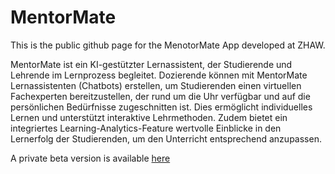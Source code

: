# MentorMate
This is the public github page for the MenotorMate App developed at ZHAW.

MentorMate ist ein KI-gestützter Lernassistent, der Studierende und Lehrende im Lernprozess begleitet. Dozierende können mit MentorMate Lernassistenten (Chatbots) erstellen, um Studierenden einen virtuellen Fachexperten bereitzustellen, der rund um die Uhr verfügbar und auf die persönlichen Bedürfnisse zugeschnitten ist. Dies ermöglicht individuelles Lernen und unterstützt interaktive Lehrmethoden. Zudem bietet ein integriertes Learning-Analytics-Feature wertvolle Einblicke in den Lernerfolg der Studierenden, um den Unterricht entsprechend anzupassen. 

A private beta version is available [here](https://mentormate.zhaw.ch/)
